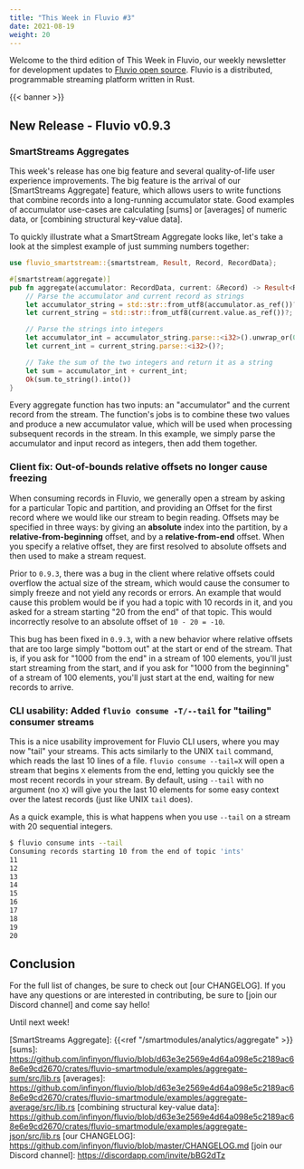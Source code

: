 ```yaml
---
title: "This Week in Fluvio #3"
date: 2021-08-19
weight: 20
---
```


Welcome to the third edition of This Week in Fluvio, our weekly newsletter
for development updates to [Fluvio open source]. Fluvio is a distributed,
programmable streaming platform written in Rust.

[Fluvio open source]: https://github.com/infinyon/fluvio

{{< banner >}}

## New Release - Fluvio v0.9.3

### SmartStreams Aggregates

This week's release has one big feature and several quality-of-life user
experience improvements. The big feature is the arrival of our [SmartStreams Aggregate]
feature, which allows users to write functions that combine records into
a long-running accumulator state. Good examples of accumulator use-cases
are calculating [sums] or [averages] of numeric data, or
[combining structural key-value data].

To quickly illustrate what a SmartStream Aggregate looks like, let's take a look
at the simplest example of just summing numbers together:

```rust
use fluvio_smartstream::{smartstream, Result, Record, RecordData};

#[smartstream(aggregate)]
pub fn aggregate(accumulator: RecordData, current: &Record) -> Result<RecordData> {
    // Parse the accumulator and current record as strings
    let accumulator_string = std::str::from_utf8(accumulator.as_ref())?;
    let current_string = std::str::from_utf8(current.value.as_ref())?;

    // Parse the strings into integers
    let accumulator_int = accumulator_string.parse::<i32>().unwrap_or(0);
    let current_int = current_string.parse::<i32>()?;

    // Take the sum of the two integers and return it as a string
    let sum = accumulator_int + current_int;
    Ok(sum.to_string().into())
}
```

Every aggregate function has two inputs: an "accumulator" and the current record from
the stream. The function's jobs is to combine these two values and produce a new
accumulator value, which will be used when processing subsequent records in the stream.
In this example, we simply parse the accumulator and input record as integers, then
add them together.

### Client fix: Out-of-bounds relative offsets no longer cause freezing

When consuming records in Fluvio, we generally open a stream by asking for a particular
Topic and partition, and providing an Offset for the first record where we would like
our stream to begin reading. Offsets may be specified in three ways: by giving an
**absolute** index into the partition, by a **relative-from-beginning** offset, and
by a **relative-from-end** offset. When you specify a relative offset, they are
first resolved to absolute offsets and then used to make a stream request.

Prior to `0.9.3`, there was a bug in the client where relative offsets could overflow
the actual size of the stream, which would cause the consumer to simply freeze and not
yield any records or errors. An example that would cause this problem would be if you
had a topic with 10 records in it, and you asked for a stream starting "20 from the end"
of that topic. This would incorrectly resolve to an absolute offset of `10 - 20 = -10`.

This bug has been fixed in `0.9.3`, with a new behavior where relative offsets that
are too large simply "bottom out" at the start or end of the stream. That is, if you
ask for "1000 from the end" in a stream of 100 elements, you'll just start streaming
from the start, and if you ask for "1000 from the beginning" of a stream of 100 elements,
you'll just start at the end, waiting for new records to arrive.

### CLI usability: Added `fluvio consume -T/--tail` for "tailing" consumer streams

This is a nice usability improvement for Fluvio CLI users, where you may now "tail"
your streams. This acts similarly to the UNIX `tail` command, which reads the last 10
lines of a file. `fluvio consume --tail=X` will open a stream that begins `X` elements
from the end, letting you quickly see the most recent records in your stream. By
default, using `--tail` with no argument (no `X`) will give you the last 10 elements
for some easy context over the latest records (just like UNIX `tail` does).

As a quick example, this is what happens when you use `--tail` on a stream with 20
sequential integers.

```bash
$ fluvio consume ints --tail
Consuming records starting 10 from the end of topic 'ints'
11
12
13
14
15
16
17
18
19
20
```

## Conclusion

For the full list of changes, be sure to check out [our CHANGELOG]. If you have any
questions or are interested in contributing, be sure to [join our Discord channel] and
come say hello!

Until next week!

[SmartStreams Aggregate]: {{<ref "/smartmodules/analytics/aggregate" >}}
[sums]: https://github.com/infinyon/fluvio/blob/d63e3e2569e4d64a098e5c2189ac68e6e9cd2670/crates/fluvio-smartmodule/examples/aggregate-sum/src/lib.rs
[averages]: https://github.com/infinyon/fluvio/blob/d63e3e2569e4d64a098e5c2189ac68e6e9cd2670/crates/fluvio-smartmodule/examples/aggregate-average/src/lib.rs
[combining structural key-value data]: https://github.com/infinyon/fluvio/blob/d63e3e2569e4d64a098e5c2189ac68e6e9cd2670/crates/fluvio-smartmodule/examples/aggregate-json/src/lib.rs
[our CHANGELOG]: https://github.com/infinyon/fluvio/blob/master/CHANGELOG.md
[join our Discord channel]: https://discordapp.com/invite/bBG2dTz
